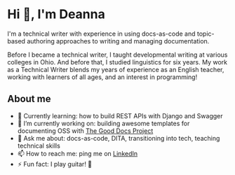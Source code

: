 <h1 align="left">Hi 👋, I'm Deanna</h1>

I'm a technical writer with experience in using docs-as-code and topic-based authoring approaches to writing and managing documentation.

Before I became a technical writer, I taught developmental writing at various colleges in Ohio. And before that, I studied linguistics for six years. My work as a Technical Writer blends my years of experience as an English teacher, working with learners of all ages, and an interest in programming!

<h2 align="left">About me</h2>

- 🌱 Currently learning: how to build REST APIs with Django and Swagger
- 🤝 I’m currently working on: building awesome templates for documenting OSS with [The Good Docs Project](https://thegooddocsproject.dev/)
- 💬 Ask me about: docs-as-code, DITA, transitioning into tech, teaching technical skills
- 📫 How to reach me: ping me on [LinkedIn](https://www.linkedin.com/in/thompsdc)
- ⚡ Fun fact: I play guitar! 🎸

